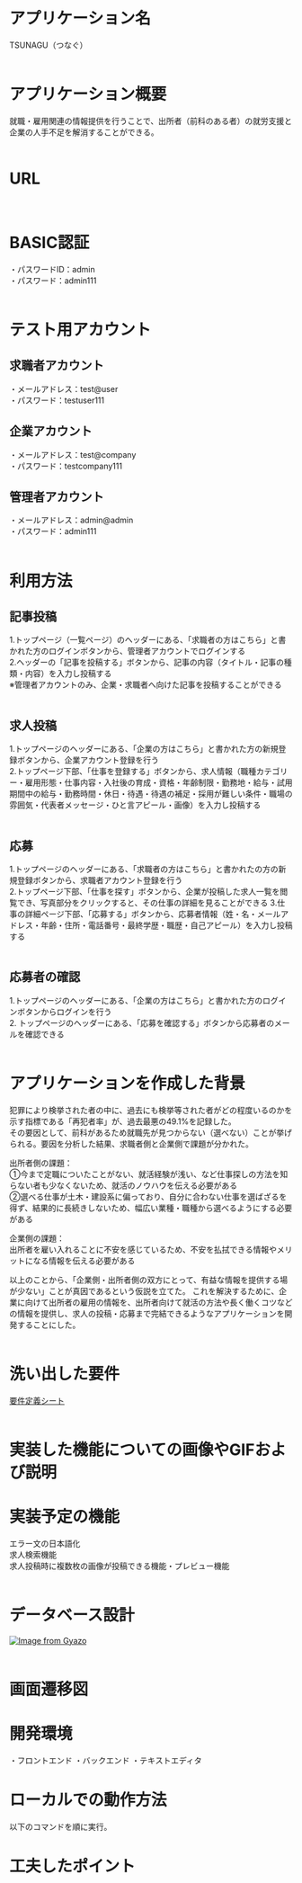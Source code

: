 # アプリケーション名
TSUNAGU（つなぐ）  
<br />

# アプリケーション概要
就職・雇用関連の情報提供を行うことで、出所者（前科のある者）の就労支援と企業の人手不足を解消することができる。  
<br />

# URL
 
<br />

# BASIC認証
・パスワードID：admin  
・パスワード：admin111  
<br />

# テスト用アカウント
## 求職者アカウント
・メールアドレス：test@user  
・パスワード：testuser111

## 企業アカウント
・メールアドレス：test@company  
・パスワード：testcompany111

## 管理者アカウント
・メールアドレス：admin@admin  
・パスワード：admin111  
<br />

# 利用方法
## 記事投稿
1.トップページ（一覧ページ）のヘッダーにある、「求職者の方はこちら」と書かれた方のログインボタンから、管理者アカウントでログインする  
2.ヘッダーの「記事を投稿する」ボタンから、記事の内容（タイトル・記事の種類・内容）を入力し投稿する  
※管理者アカウントのみ、企業・求職者へ向けた記事を投稿することができる  
<br />

## 求人投稿
1.トップページのヘッダーにある、「企業の方はこちら」と書かれた方の新規登録ボタンから、企業アカウント登録を行う  
2.トップページ下部、「仕事を登録する」ボタンから、求人情報（職種カテゴリー・雇用形態・仕事内容・入社後の育成・資格・年齢制限・勤務地・給与・試用期間中の給与・勤務時間・休日・待遇・待遇の補足・採用が難しい条件・職場の雰囲気・代表者メッセージ・ひと言アピール・画像）を入力し投稿する  
<br >

## 応募
1.トップページのヘッダーにある、「求職者の方はこちら」と書かれたの方の新規登録ボタンから、求職者アカウント登録を行う  
2.トップページ下部、「仕事を探す」ボタンから、企業が投稿した求人一覧を閲覧でき、写真部分をクリックすると、その仕事の詳細を見ることができる
3.仕事の詳細ページ下部、「応募する」ボタンから、応募者情報（姓・名・メールアドレス・年齢・住所・電話番号・最終学歴・職歴・自己アピール）を入力し投稿する  
<br />

## 応募者の確認
1.トップページのヘッダーにある、「企業の方はこちら」と書かれた方のログインボタンからログインを行う  
2. トップページのヘッダーにある、「応募を確認する」ボタンから応募者のメールを確認できる  
<br />

# アプリケーションを作成した背景
犯罪により検挙された者の中に、過去にも検挙等された者がどの程度いるのかを示す指標である「再犯者率」が、過去最悪の49.1%を記録した。  
その要因として、前科があるため就職先が見つからない（選べない）ことが挙げられる。要因を分析した結果、求職者側と企業側で課題が分かれた。

出所者側の課題：  
①今まで定職についたことがない、就活経験が浅い、など仕事探しの方法を知らない者も少なくないため、就活のノウハウを伝える必要がある  
②選べる仕事が土木・建設系に偏っており、自分に合わない仕事を選ばざるを得ず、結果的に長続きしないため、幅広い業種・職種から選べるようにする必要がある

企業側の課題：  
出所者を雇い入れることに不安を感じているため、不安を払拭できる情報やメリットになる情報を伝える必要がある  

以上のことから、「企業側・出所者側の双方にとって、有益な情報を提供する場が少ない」ことが真因であるという仮説を立てた。
これを解決するために、企業に向けて出所者の雇用の情報を、出所者向けて就活の方法や長く働くコツなどの情報を提供し、求人の投稿・応募まで完結できるようなアプリケーションを開発することにした。  
<br />

# 洗い出した要件
[要件定義シート](https://docs.google.com/spreadsheets/d/1o69f6Rky-lvIcHkLw0btfFhSWykbBjn9rlTgDHWFgh4/edit#gid=982722306)  
<br />
# 実装した機能についての画像やGIFおよび説明

# 実装予定の機能
エラー文の日本語化  
求人検索機能  
求人投稿時に複数枚の画像が投稿できる機能・プレビュー機能  
<br />

# データベース設計
[![Image from Gyazo](https://i.gyazo.com/03dfad3082a52dd263a0f77a1a7b1247.png)](https://gyazo.com/03dfad3082a52dd263a0f77a1a7b1247)  
<br />

# 画面遷移図

# 開発環境
・フロントエンド
・バックエンド
・テキストエディタ

# ローカルでの動作方法
以下のコマンドを順に実行。

# 工夫したポイント
